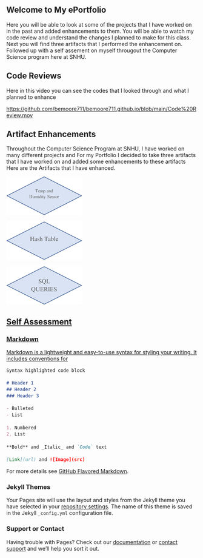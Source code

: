 

## Welcome to My ePortfolio

Here you will be able to look at some of the projects that I have worked on in the past and added enhancements to them. You will be able to watch my code review and understand the changes I planned to make for this class. Next you will find three artifacts that I performed the enhancement on. Followed up with a self assement on myself througout the Computer Science program here at SNHU.

## Code Reviews
Here in this video you can see the codes that I looked through and what I planned to enhance

https://github.com/bemoore711/bemoore711.github.io/blob/main/Code%20Review.mov

##  Artifact Enhancements

Throughout the Computer Science Program at SNHU, I have worked on many different projects and For my Portfolio I decided to take three artifacts that I have worked on and added some enhancements to these artifacts Here are the Artifacts that I have enhanced.

<a href=https://github.com/bemoore711/bemoore711.github.io/tree/main/Temp%20and%20Humidity%20Sensor>
<img src="MISC/Temp and Humidity Sensor.png" width=200>

<a href=https://github.com/bemoore711/bemoore711.github.io/tree/main/Hash%20Table> <img src ="MISC/Hash%20Table%20Pic.png" width=200>

<a href=https://github.com/bemoore711/bemoore711.github.io/tree/main/SQL%20Queries> <img src="https://github.com/bemoore711/bemoore711.github.io/blob/main/MISC/SQL%20Queries.png" width=200>



## Self Assessment



### Markdown

Markdown is a lightweight and easy-to-use syntax for styling your writing. It includes conventions for

```markdown
Syntax highlighted code block

# Header 1
## Header 2
### Header 3

- Bulleted
- List

1. Numbered
2. List

**Bold** and _Italic_ and `Code` text

[Link](url) and ![Image](src)
```

For more details see [GitHub Flavored Markdown](https://guides.github.com/features/mastering-markdown/).

### Jekyll Themes

Your Pages site will use the layout and styles from the Jekyll theme you have selected in your [repository settings](https://github.com/bemoore711/bemoore711.github.io/settings). The name of this theme is saved in the Jekyll `_config.yml` configuration file.

### Support or Contact

Having trouble with Pages? Check out our [documentation](https://docs.github.com/categories/github-pages-basics/) or [contact support](https://support.github.com/contact) and we’ll help you sort it out.
